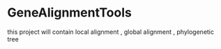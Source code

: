# GeneAlignmentTools
 this project will contain local alignment , global alignment , phylogenetic tree 
